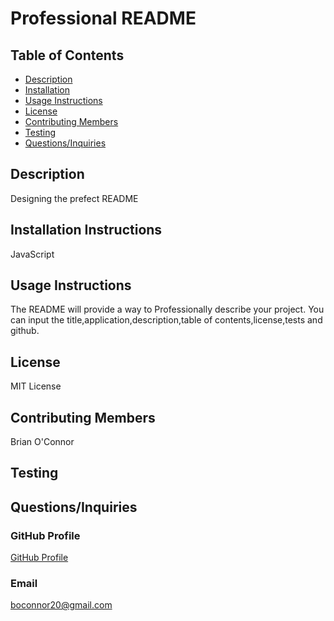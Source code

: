 # Professional README
  ## Table of Contents
  * [Description](#Description)
  * [Installation](#Installation-Instructions)
  * [Usage Instructions](#Usage-Instructions)
  * [License](#License)
  * [Contributing Members](#Contributing-Members)
  * [Testing](#Testing)    
  * [Questions/Inquiries](#Questions/Inquiries)
  ## Description
  Designing the prefect README
  ## Installation Instructions 
  JavaScript
  ## Usage Instructions
  The README will provide a way to Professionally describe your project. You can input the title,application,description,table of contents,license,tests and github.
  ## License
   MIT License
  ## Contributing Members
  Brian O'Connor
  ## Testing 
   
  ## Questions/Inquiries 
  ### GitHub Profile
  [GitHub Profile](http://github.com/boconnorb20)
  ### Email
  boconnor20@gmail.com
